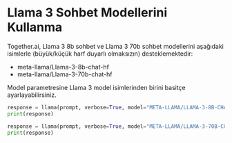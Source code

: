 
# Llama 3 Sohbet Modellerini Kullanma

Together.ai, Llama 3 8b sohbet ve Llama 3 70b sohbet modellerini aşağıdaki isimlerle (büyük/küçük harf duyarlı olmaksızın) desteklemektedir:

- meta-llama/Llama-3-8b-chat-hf
- meta-llama/Llama-3-70b-chat-hf

Model parametresine Llama 3 model isimlerinden birini basitçe ayarlayabilirsiniz.

```python
response = llama(prompt, verbose=True, model="META-LLAMA/LLAMA-3-8B-CHAT-HF", add_inst=False,)
print(response)
```

```python
response = llama(prompt, verbose=True, model="META-LLAMA/LLAMA-3-70B-CHAT-HF", add_inst=False,)
print(response)
```
